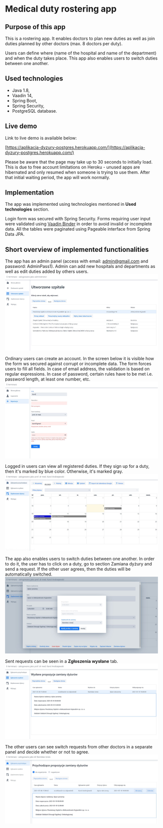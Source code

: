 # Medical duty rostering app

## Purpose of this app
This is a rostering app. It enables doctors to plan new duties as well as join duties planned by other doctors (max. 8 doctors per duty).

Users can define where (name of the hospital and name of the department) and when the duty takes place. 
This app also enables users to switch duties between one another.


## Used technologies
* Java 1.8,
* Vaadin 14,
* Spring Boot,
* Spring Security,
* PostgreSQL database.

## Live demo
Link to live demo is available below:

[https://aplikacja-dyzury-postgres.herokuapp.com/](https://aplikacja-dyzury-postgres.herokuapp.com/)

Please be aware that the  page may take up to 30 seconds to initially load. This is due to free account limitations on Heroku - unused apps are hibernated and only resumed when someone is trying to use them. After that initial waiting period, the app will work normally.

## Implementation
The app was implemented using technologies mentioned in **Used technologies** section. 

Login form was secured with Spring Security.
Forms requiring user input were validated using [Vaadin Binder](https://vaadin.com/docs/v14/flow/binding-data/tutorial-flow-components-binder) in order to avoid invalid or incomplete data.
All the tables were paginated using Pageable interface from Spring Data JPA. 

## Short overview of implemented functionalities

The app has an admin panel (access with email: admin@gmail.com and password: AdminPass1). Admin can add new hospitals and departments as well as edit duties added by others users.
![Admin panel](SCREENSHOTS/admin.JPG)



Ordinary users can create an account. In the screen below it is visible how the form ws secured against corrupt or incomplete data. The form forces users to fill all fields. In case of email address, the validation is based on regular expressions. In case of password, certain rules have to be met i.e. password length, at least one number, etc.
![User registration](SCREENSHOTS/create_new_user.JPG)



Logged in users can view all registered duties. If they sign up for a duty, then it's marked by blue color. Otherwise, it's marked gray.
![Duty table](SCREENSHOTS/duty_table.JPG)



The app also enables users to switch duties between one another. In order to do it, the user has to click on a duty, go to section Zamiana dyżury and send a request. If the other user agrees, then the duties will be automatically switched.
![Duty swap picture](SCREENSHOTS/duty_swap.JPG)



Sent requests can be seen in a **Zgłoszenia wysłane** tab.
![Sent requests](SCREENSHOTS/sent_requests.JPG)



The other users can see switch requests from other doctors in a separate panel and decide whether or not to agree.
![Received requests](SCREENSHOTS/received_requests.JPG)















